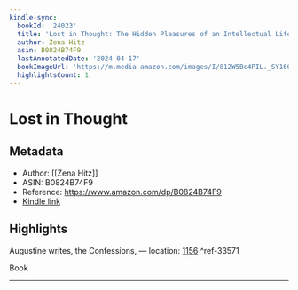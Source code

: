 ```yaml
---
kindle-sync:
  bookId: '24023'
  title: 'Lost in Thought: The Hidden Pleasures of an Intellectual Life'
  author: Zena Hitz
  asin: B0824B74F9
  lastAnnotatedDate: '2024-04-17'
  bookImageUrl: 'https://m.media-amazon.com/images/I/812W5Bc4PIL._SY160.jpg'
  highlightsCount: 1
---
```

# Lost in Thought
## Metadata
* Author: [[Zena Hitz]]
* ASIN: B0824B74F9
* Reference: https://www.amazon.com/dp/B0824B74F9
* [Kindle link](kindle://book?action=open&asin=B0824B74F9)

## Highlights
Augustine writes, the Confessions, — location: [1156](kindle://book?action=open&asin=B0824B74F9&location=1156) ^ref-33571

Book

---
